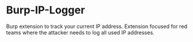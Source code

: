 # Burp-IP-Logger
Burp extension to track your current IP address. Extension focused for red teams where the attacker needs to log all used IP addresses.

